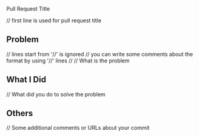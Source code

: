 Pull Request Title

// first line is used for pull request title

## Problem
// lines start from '//' is ignored
// you can write some comments about the format by using '//' lines
//
// What is the problem

## What I Did
// What did you do to solve the problem

## Others
// Some additional comments or URLs about your commit
